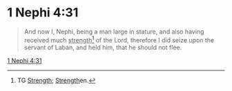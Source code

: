 # 1 Nephi 4:31

> And now I, Nephi, being a man large in stature, and also having received much <u>strength</u>[^a] of the Lord, therefore I did seize upon the servant of Laban, and held him, that he should not flee.

[1 Nephi 4:31](https://www.churchofjesuschrist.org/study/scriptures/bofm/1-ne/4?lang=eng&id=p31#p31)


[^a]: TG [Strength](https://www.churchofjesuschrist.org/study/scriptures/tg/strength?lang=eng); [Strength](https://www.churchofjesuschrist.org/study/scriptures/tg/strength?lang=eng)en.
